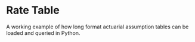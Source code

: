 # Rate Table

A working example of how long format actuarial assumption tables can be loaded and queried in Python.
